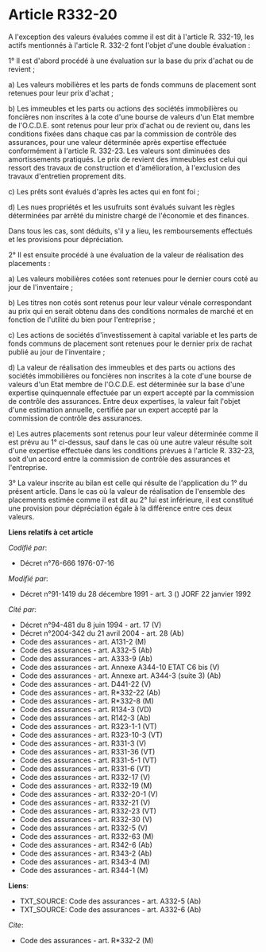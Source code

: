 # Article R332-20

A l'exception des valeurs évaluées comme il est dit à l'article R. 332-19, les actifs mentionnés à l'article R. 332-2 font
l'objet d'une double évaluation :

1° Il est d'abord procédé à une évaluation sur la base du prix d'achat ou de revient ;

a) Les valeurs mobilières et les parts de fonds communs de placement sont retenues pour leur prix d'achat ;

b) Les immeubles et les parts ou actions des sociétés immobilières ou foncières non inscrites à la cote d'une bourse de
valeurs d'un Etat membre de l'O.C.D.E. sont retenus pour leur prix d'achat ou de revient ou, dans les conditions fixées dans
chaque cas par la commission de contrôle des assurances, pour une valeur déterminée après expertise effectuée conformément à
l'article R. 332-23. Les valeurs sont diminuées des amortissements pratiqués. Le prix de revient des immeubles est celui qui
ressort des travaux de construction et d'amélioration, à l'exclusion des travaux d'entretien proprement dits.

c) Les prêts sont évalués d'après les actes qui en font foi ;

d) Les nues propriétés et les usufruits sont évalués suivant les règles déterminées par arrêté du ministre chargé de
l'économie et des finances.

Dans tous les cas, sont déduits, s'il y a lieu, les remboursements effectués et les provisions pour dépréciation.

2° Il est ensuite procédé à une évaluation de la valeur de réalisation des placements :

a) Les valeurs mobilières cotées sont retenues pour le dernier cours coté au jour de l'inventaire ;

b) Les titres non cotés sont retenus pour leur valeur vénale correspondant au prix qui en serait obtenu dans des conditions
normales de marché et en fonction de l'utilité du bien pour l'entreprise ;

c) Les actions de sociétés d'investissement à capital variable et les parts de fonds communs de placement sont retenues pour
le dernier prix de rachat publié au jour de l'inventaire ;

d) La valeur de réalisation des immeubles et des parts ou actions des sociétés immobilières ou foncières non inscrites à la
cote d'une bourse de valeurs d'un Etat membre de l'O.C.D.E. est déterminée sur la base d'une expertise quinquennale effectuée
par un expert accepté par la commission de contrôle des assurances. Entre deux expertises, la valeur fait l'objet d'une
estimation annuelle, certifiée par un expert accepté par la commission de contrôle des assurances.

e) Les autres placements sont retenus pour leur valeur déterminée comme il est prévu au 1° ci-dessus, sauf dans le cas où une
autre valeur résulte soit d'une expertise effectuée dans les conditions prévues à l'article R. 332-23, soit d'un accord entre
la commission de contrôle des assurances et l'entreprise.

3° La valeur inscrite au bilan est celle qui résulte de l'application du 1° du présent article. Dans le cas où la valeur de
réalisation de l'ensemble des placements estimée comme il est dit au 2° lui est inférieure, il est constitué une provision
pour dépréciation égale à la différence entre ces deux valeurs.

**Liens relatifs à cet article**

_Codifié par_:

  - Décret n°76-666 1976-07-16

_Modifié par_:

  - Décret n°91-1419 du 28 décembre 1991 - art. 3 () JORF 22 janvier 1992

_Cité par_:

  - Décret n°94-481 du 8 juin 1994 - art. 17 (V)
  - Décret n°2004-342 du 21 avril 2004 - art. 28 (Ab)
  - Code des assurances - art. A131-2 (M)
  - Code des assurances - art. A332-5 (Ab)
  - Code des assurances - art. A333-9 (Ab)
  - Code des assurances - art. Annexe A344-10 ETAT C6 bis (V)
  - Code des assurances - art. Annexe art. A344-3 (suite 3) (Ab)
  - Code des assurances - art. D441-22 (V)
  - Code des assurances - art. R*332-22 (Ab)
  - Code des assurances - art. R*332-8 (M)
  - Code des assurances - art. R134-3 (VD)
  - Code des assurances - art. R142-3 (Ab)
  - Code des assurances - art. R323-1-1 (VT)
  - Code des assurances - art. R323-10-3 (VT)
  - Code des assurances - art. R331-3 (V)
  - Code des assurances - art. R331-36 (VT)
  - Code des assurances - art. R331-5-1 (VT)
  - Code des assurances - art. R331-6 (VT)
  - Code des assurances - art. R332-17 (V)
  - Code des assurances - art. R332-19 (M)
  - Code des assurances - art. R332-20-1 (V)
  - Code des assurances - art. R332-21 (V)
  - Code des assurances - art. R332-23 (VT)
  - Code des assurances - art. R332-30 (V)
  - Code des assurances - art. R332-5 (V)
  - Code des assurances - art. R332-63 (M)
  - Code des assurances - art. R342-6 (Ab)
  - Code des assurances - art. R343-2 (Ab)
  - Code des assurances - art. R343-4 (M)
  - Code des assurances - art. R344-1 (M)

**Liens**:

  - TXT_SOURCE: Code des assurances - art. A332-5 (Ab)
  - TXT_SOURCE: Code des assurances - art. A332-6 (Ab)

_Cite_:

  - Code des assurances - art. R*332-2 (M)
